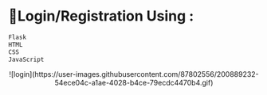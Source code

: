 # **🐺Login/Registration Using :**    
```html                      
Flask
HTML
CSS
JavaScript
```   

<div align="center">
 ![login](https://user-images.githubusercontent.com/87802556/200889232-54ece04c-a1ae-4028-b4ce-79ecdc4470b4.gif)
</div>
